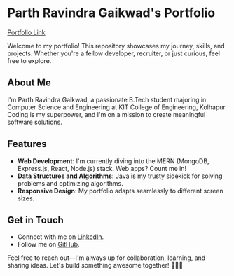 # Parth Ravindra Gaikwad's Portfolio

[Portfolio Link](https://parth5409.github.io/portfolio/)

Welcome to my portfolio! This repository showcases my journey, skills, and projects. Whether you're a fellow developer, recruiter, or just curious, feel free to explore.

## About Me

I'm Parth Ravindra Gaikwad, a passionate B.Tech student majoring in Computer Science and Engineering at KIT College of Engineering, Kolhapur. Coding is my superpower, and I'm on a mission to create meaningful software solutions.

## Features

- **Web Development**: I'm currently diving into the MERN (MongoDB, Express.js, React, Node.js) stack. Web apps? Count me in!
- **Data Structures and Algorithms**: Java is my trusty sidekick for solving problems and optimizing algorithms.
- **Responsive Design**: My portfolio adapts seamlessly to different screen sizes.

## Get in Touch

- Connect with me on [LinkedIn](https://www.linkedin.com/in/parth-gaikwad-891555285/).
- Follow me on [GitHub](https://github.com/Parth5409).

Feel free to reach out—I'm always up for collaboration, learning, and sharing ideas. Let's build something awesome together! 🚀👩‍💻
